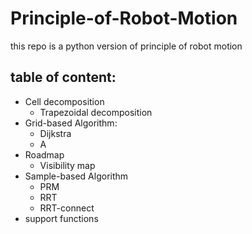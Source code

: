 # Principle-of-Robot-Motion
this repo is a python version of principle of robot motion

## table of content:
* Cell decomposition
    * Trapezoidal decomposition
* Grid-based Algorithm:
    * Dijkstra
    * A
* Roadmap
    * Visibility map
* Sample-based Algorithm
    * PRM
    * RRT
    * RRT-connect
* support functions
